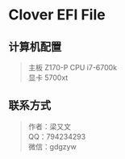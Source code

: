 # Clover EFI File

## 计算机配置

> 主板 Z170-P
> CPU i7-6700k  
> 显卡 5700xt  

## 联系方式

> 作者：梁又文  
> QQ：794234293  
> 微信：gdgzyw
